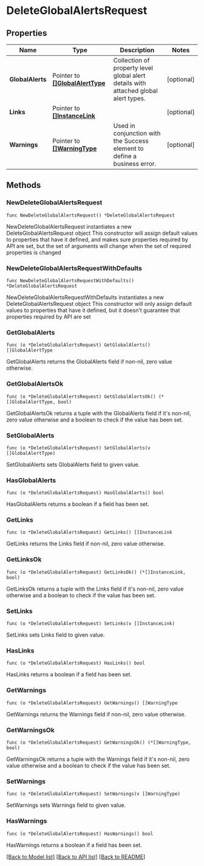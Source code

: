 # DeleteGlobalAlertsRequest

## Properties

Name | Type | Description | Notes
------------ | ------------- | ------------- | -------------
**GlobalAlerts** | Pointer to [**[]GlobalAlertType**](GlobalAlertType.md) | Collection of property level global alert details with attached global alert types. | [optional] 
**Links** | Pointer to [**[]InstanceLink**](InstanceLink.md) |  | [optional] 
**Warnings** | Pointer to [**[]WarningType**](WarningType.md) | Used in conjunction with the Success element to define a business error. | [optional] 

## Methods

### NewDeleteGlobalAlertsRequest

`func NewDeleteGlobalAlertsRequest() *DeleteGlobalAlertsRequest`

NewDeleteGlobalAlertsRequest instantiates a new DeleteGlobalAlertsRequest object
This constructor will assign default values to properties that have it defined,
and makes sure properties required by API are set, but the set of arguments
will change when the set of required properties is changed

### NewDeleteGlobalAlertsRequestWithDefaults

`func NewDeleteGlobalAlertsRequestWithDefaults() *DeleteGlobalAlertsRequest`

NewDeleteGlobalAlertsRequestWithDefaults instantiates a new DeleteGlobalAlertsRequest object
This constructor will only assign default values to properties that have it defined,
but it doesn't guarantee that properties required by API are set

### GetGlobalAlerts

`func (o *DeleteGlobalAlertsRequest) GetGlobalAlerts() []GlobalAlertType`

GetGlobalAlerts returns the GlobalAlerts field if non-nil, zero value otherwise.

### GetGlobalAlertsOk

`func (o *DeleteGlobalAlertsRequest) GetGlobalAlertsOk() (*[]GlobalAlertType, bool)`

GetGlobalAlertsOk returns a tuple with the GlobalAlerts field if it's non-nil, zero value otherwise
and a boolean to check if the value has been set.

### SetGlobalAlerts

`func (o *DeleteGlobalAlertsRequest) SetGlobalAlerts(v []GlobalAlertType)`

SetGlobalAlerts sets GlobalAlerts field to given value.

### HasGlobalAlerts

`func (o *DeleteGlobalAlertsRequest) HasGlobalAlerts() bool`

HasGlobalAlerts returns a boolean if a field has been set.

### GetLinks

`func (o *DeleteGlobalAlertsRequest) GetLinks() []InstanceLink`

GetLinks returns the Links field if non-nil, zero value otherwise.

### GetLinksOk

`func (o *DeleteGlobalAlertsRequest) GetLinksOk() (*[]InstanceLink, bool)`

GetLinksOk returns a tuple with the Links field if it's non-nil, zero value otherwise
and a boolean to check if the value has been set.

### SetLinks

`func (o *DeleteGlobalAlertsRequest) SetLinks(v []InstanceLink)`

SetLinks sets Links field to given value.

### HasLinks

`func (o *DeleteGlobalAlertsRequest) HasLinks() bool`

HasLinks returns a boolean if a field has been set.

### GetWarnings

`func (o *DeleteGlobalAlertsRequest) GetWarnings() []WarningType`

GetWarnings returns the Warnings field if non-nil, zero value otherwise.

### GetWarningsOk

`func (o *DeleteGlobalAlertsRequest) GetWarningsOk() (*[]WarningType, bool)`

GetWarningsOk returns a tuple with the Warnings field if it's non-nil, zero value otherwise
and a boolean to check if the value has been set.

### SetWarnings

`func (o *DeleteGlobalAlertsRequest) SetWarnings(v []WarningType)`

SetWarnings sets Warnings field to given value.

### HasWarnings

`func (o *DeleteGlobalAlertsRequest) HasWarnings() bool`

HasWarnings returns a boolean if a field has been set.


[[Back to Model list]](../README.md#documentation-for-models) [[Back to API list]](../README.md#documentation-for-api-endpoints) [[Back to README]](../README.md)



